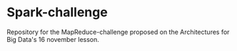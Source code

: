 # Spark-challenge
Repository for the MapReduce-challenge proposed on the Architectures for Big Data's 16 november lesson.
